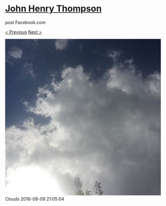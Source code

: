 # [John Henry Thompson](../README.md)
post Facebook.com

[< Previous](2016-08-10-2.md) [Next >](2016-08-09-4.md)

[![](../media/2016-08-09/Timeline-Photos-Clouds.jpg)](../README.md)
Clouds
2016-08-09 21:05:04